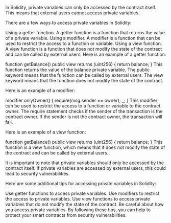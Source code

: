 
In Solidity, private variables can only be accessed by the contract itself. This means that external users cannot access private variables.

There are a few ways to access private variables in Solidity:

Using a getter function. A getter function is a function that returns the value of a private variable.
Using a modifier. A modifier is a function that can be used to restrict the access to a function or variable.
Using a view function. A view function is a function that does not modify the state of the contract and can be called by external users.
Here is an example of a getter function:

function getBalance() public view returns (uint256) {
  return balance;
}
This function returns the value of the balance private variable. The public keyword means that the function can be called by external users. The view keyword means that the function does not modify the state of the contract.

Here is an example of a modifier:

modifier onlyOwner() {
  require(msg.sender == owner);
  _;
}
This modifier can be used to restrict the access to a function or variable to the contract owner. The require statement checks if the sender of the transaction is the contract owner. If the sender is not the contract owner, the transaction will fail.

Here is an example of a view function:

function getBalance() public view returns (uint256) {
  return balance;
}
This function is a view function, which means that it does not modify the state of the contract and can be called by external users.

It is important to note that private variables should only be accessed by the contract itself. If private variables are accessed by external users, this could lead to security vulnerabilities.

Here are some additional tips for accessing private variables in Solidity:

Use getter functions to access private variables.
Use modifiers to restrict the access to private variables.
Use view functions to access private variables that do not modify the state of the contract.
Be careful about how you access private variables.
By following these tips, you can help to protect your smart contracts from security vulnerabilities.